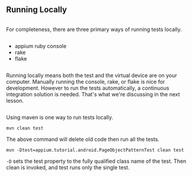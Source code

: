 ## Running Locally

<ruby>

For completeness, there are three primary ways of running tests locally.

- appium ruby console
- rake
- flake

Running locally means both the test and the virtual device are on your
computer. Manually running the console, rake, or flake is nice for
development. However to run the tests automatically, a continuous integration
solution is needed. That's what we're discussing in the next lesson.

</ruby>

<java>

Using maven is one way to run tests locally.

`mvn clean test`

The above command will delete old code then run all the tests.

`mvn -Dtest=appium.tutorial.android.PageObjectPatternTest clean test`

`-D` sets the test property to the fully qualified class name of the test.
Then clean is invoked, and test runs only the single test.

</java>
